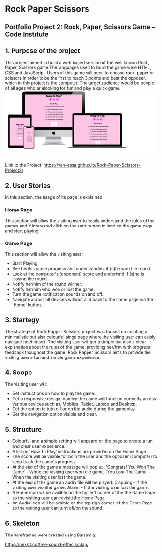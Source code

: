 # Rock Paper Scissors
## Portfolio Project 2: Rock, Paper, Scissors Game – Code Institute
## 1. Purpose of the project
This project aimed to build a web based version of the well known Rock, Paper, Scissors game.The languages used to build the game were HTML, CSS and JavaScript. Users of this game will need to choose rock, paper or scissors in order to be the first to reach 3 points and beat the opposer, which in this project is the computer. The target audience would be people of all ages who ar elooking for fun and play a quick game.
![](assets/readMeImages/Project2%20Page.png)

Link to the Project:  https://van-essa.github.io/Rock-Paper-Scissors-Project2/

## 2. User Stories
In this section, the usage of its page is explained.

### Home Page
This section will allow the visiting user to easily understand the rules of the games and if interested click on the satrt button to land on the game page and start playing. 

### Game Page
This section will allow the visiting user:
- Start Playing
- See her/his score progress and understanding if (s)he won the round.
- Look at the computer's (opponent) score and undertsnd if (s)he is lossing the round.
- Notify her/him of the round winner.
- Notify her/him who won or lost the game.
- Turn the game notification sounds on and off.
- Navigate across all devices without and back to the home page via the 'Home' button.

## 3. Startegy
The strategy of Rock Papper Scissors project was foused on creating a minimalistic but also colourful singe page where the visiting user can eaisly navigate her/himself. The visiting user will get a simple but also a clear explanation about the rules of the game, providing her/him with progress feedback thoughout the game. Rock Papper Scissors aims to provide the visiting user a fun and simple game experience.

## 4. Scope
The visiting user will:
- Get instructions on how to play the game.
- Get a responsive design, namley the game will function correctly across various devices such as, Mobiles, Tablet, Laptop and Desktop.
- Get the option to tutn off or on the audio during the gameplay.
- Get the navigation option visible and clear.

## 5. Structure
- Colourful and a simple setting will appeard on the page to create a fun and clear user experience.
- A list on 'How To Play' instructions are provided on the Home Page.
- The score will be visible for both the user and the opposer (computer) to keep track the game's progress.
- At the end of the game a message will pop up:
'Congrats! You Won The Game' - Whne the visiting user won the game.
'You Lost The Game' - When the visiting user lost the game.
- At the end of the game an audio file will be played:
Clapping - If the visiting user wonthe game.
Alaem - If the visiting user lost the game.
- A Home icon wll be availble on the top left corner of the the Game Page so the visiting user can revisiti the Home Page.
- An Audio icon will be avaible on the top righ corner iof the Game Page so the visiting user can turn off/on the sound.

## 6. Skeleton
The wireframes were created using Balsamiq.

https://mixkit.co/free-sound-effects/clap/